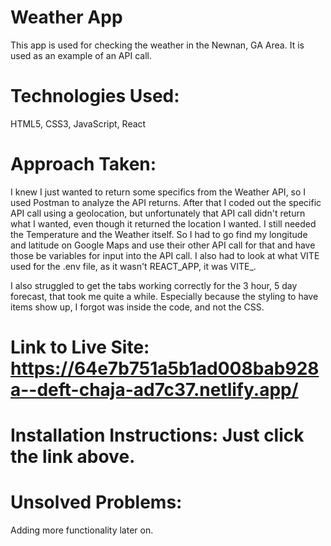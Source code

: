 # Weather App
This app is used for checking the weather in the Newnan, GA Area. It is used as an example of an API call.

# Technologies Used:
HTML5, CSS3, JavaScript, React

# Approach Taken:
I knew I just wanted to return some specifics from the Weather API, so I used Postman to analyze the API returns. After that I coded out the specific API call using a geolocation, but unfortunately that API call didn't return what I wanted, even though it returned the location I wanted. I still needed the Temperature and the Weather itself. So I had to go find my longitude and latitude on Google Maps and use their other API call for that and have those be variables for input into the API call. I also had to look at what VITE used for the .env file, as it wasn't REACT_APP, it was VITE_.

I also struggled to get the tabs working correctly for the 3 hour, 5 day forecast, that took me quite a while. Especially because the styling to have items show up, I forgot was inside the code, and not the CSS.

# Link to Live Site: https://64e7b751a5b1ad008bab928a--deft-chaja-ad7c37.netlify.app/

# Installation Instructions: Just click the link above.

# Unsolved Problems:
Adding more functionality later on.